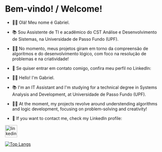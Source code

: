 # Bem-vindo! / Welcome!

- 👋🏻 Olá! Meu nome é Gabriel. <br>
- 📚 Sou Assistente de TI e acadêmico do CST Análise e Desenvolvimento de Sistemas, na Universidade de Passo Fundo (UPF). <br>
- ✍🏻 No momento, meus projetos giram em torno da compreensão de algoritmos e do desenvolvimento lógico, com foco na resolução de problemas e na criatividade! <br>
- 📧 Se quiser entrar em contato comigo, confira meu perfil no LinkedIn: <br>

- 👋🏻 Hello! I'm Gabriel. <br>
- 📚 I'm an IT Assistant and I'm studying for a technical degree in Systems Analysis and Development, at Universidade de Passo Fundo (UPF). <br>
- ✍🏻 At the moment, my projects revolve around understending algorithms and logic development, focusing on problem-solving and creativity! <br>
- 📧 If you want to contact me, check my LinkedIn profile:

<a href="https://www.linkedin.com/in/gabriel-nodari-pereira" target="_blank)"><img src="https://img.shields.io/badge/LinkedIn-0077B5?style=for-the-badge&logo=linkedin&logoColor=white" alt="linkedin" height="40"/>

![Top Langs](https://github-readme-stats.vercel.app/api/top-langs/?username=GabeNodari&layout=donut-vertical)

